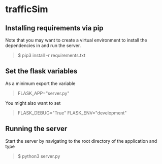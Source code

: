 # trafficSim

## Installing requirements via pip 
Note that you may want to create a virtual environment to install the dependencies in and run the server.
> $ pip3 install -r requirements.txt
## Set the flask variables
As a minimum export the variable
> FLASK_APP="server.py"

You might also want to set
> FLASK_DEBUG="True"
> FLASK_ENV="development"

## Running the server
Start the server by navigating to the root directory of the application and type
> $ python3 server.py
    
